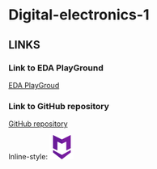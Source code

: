 # Digital-electronics-1

## LINKS
### Link to EDA PlayGround
[EDA PlayGroud](https://www.edaplayground.com/x/GcJv)
### Link to GitHub repository
[GitHub repository](https://github.com/amwellius/Digital-electronics-1)



Inline-style: 
![alt text](https://github.com/adam-p/markdown-here/raw/master/src/common/images/icon48.png "Logo Title Text 1")
